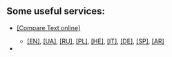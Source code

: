 ## Some useful services:
- <a href="https://textcompare.online/" rel="dofollow">[Compare Text online]</a>
  - <a href="https://textcompare.online/">[EN]</a>, <a href="https://textcompare.online/ua">[UA]</a>,
  <a href="https://textcompare.online/ru">[RU]</a>, <a href="https://textcompare.online/pl">[PL]</a>,
  <a href="https://textcompare.online/he">[HE]</a>, <a href="https://textcompare.online/it">[IT]</a>,
  <a href="https://textcompare.online/de">[DE]</a>, <a href="https://textcompare.online/sp">[SP]</a>,
  <a href="https://textcompare.online/ar">[AR]</a>

 - 
